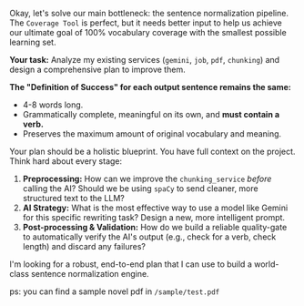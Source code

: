 Okay, let's solve our main bottleneck: the sentence normalization pipeline. The `Coverage Tool` is perfect, but it needs better input to help us achieve our ultimate goal of 100% vocabulary coverage with the smallest possible learning set.

**Your task:** Analyze my existing services (`gemini`, `job`, `pdf`, `chunking`) and design a comprehensive plan to improve them.

**The "Definition of Success" for each output sentence remains the same:**
*   4-8 words long.
*   Grammatically complete, meaningful on its own, and **must contain a verb.**
*   Preserves the maximum amount of original vocabulary and meaning.

Your plan should be a holistic blueprint. You have full context on the project. Think hard about every stage:

1.  **Preprocessing:** How can we improve the `chunking_service` *before* calling the AI? Should we be using `spaCy` to send cleaner, more structured text to the LLM?
2.  **AI Strategy:** What is the most effective way to use a model like Gemini for this specific rewriting task? Design a new, more intelligent prompt.
3.  **Post-processing & Validation:** How do we build a reliable quality-gate to automatically verify the AI's output (e.g., check for a verb, check length) and discard any failures?

I'm looking for a robust, end-to-end plan that I can use to build a world-class sentence normalization engine.

ps: you can find a sample novel pdf in `/sample/test.pdf`